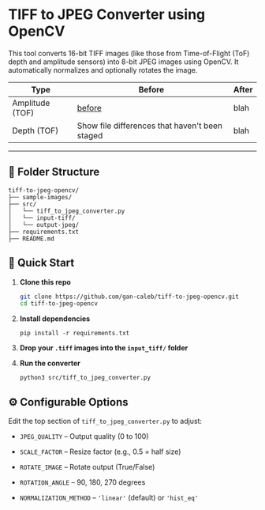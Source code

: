 # TIFF to JPEG Converter using OpenCV

This tool converts 16-bit TIFF images (like those from Time-of-Flight (ToF) depth and amplitude sensors) into 8-bit JPEG images using OpenCV. It automatically normalizes and optionally rotates the image.

| Type | Before | After
| --- | --- | ---
| Amplitude (TOF) | [before](https://github.com/gan-caleb/tiff-to-jpeg-opencv/blob/main/sample-images/tof_amp_before.png) | blah |
| Depth (TOF) | Show file differences that haven't been staged | blah |

---

## 📁 Folder Structure
```
tiff-to-jpeg-opencv/
├── sample-images/
├── src/
│   └── tiff_to_jpeg_converter.py
│   └── input-tiff/
│   └── output-jpeg/
├── requirements.txt
├── README.md
```

## 🚀 Quick Start

1. **Clone this repo**
   ```bash
   git clone https://github.com/gan-caleb/tiff-to-jpeg-opencv.git
   cd tiff-to-jpeg-opencv
   ```

2. **Install dependencies**
   ```
   pip install -r requirements.txt
   ```

3. **Drop your `.tiff` images into the `input_tiff/` folder**

4. **Run the converter**
   ```
   python3 src/tiff_to_jpeg_converter.py
   ```

## ⚙️ Configurable Options

Edit the top section of `tiff_to_jpeg_converter.py` to adjust:

- `JPEG_QUALITY` – Output quality (0 to 100)

- `SCALE_FACTOR` – Resize factor (e.g., 0.5 = half size)

- `ROTATE_IMAGE` – Rotate output (True/False)

- `ROTATION_ANGLE` – 90, 180, 270 degrees

- `NORMALIZATION_METHOD` – `'linear'` (default) or `'hist_eq'`
